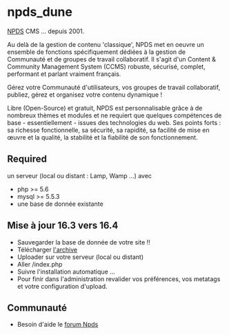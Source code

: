 # npds_dune

[NPDS](http://www.npds.org) CMS ... depuis 2001.

Au delà de la gestion de contenu 'classique', NPDS met en oeuvre un ensemble de fonctions spécifiquement dédiées à la gestion de Communauté et de groupes de travail collaboratif.
Il s'agit d'un Content & Community Management System (CCMS) robuste, sécurisé, complet, performant et parlant vraiment français.

Gérez votre Communauté d'utilisateurs, vos groupes de travail collaboratif, publiez, gérez et organisez
votre contenu dynamique !

Libre (Open-Source) et gratuit, NPDS est personnalisable grâce à de nombreux thèmes et modules et ne requiert que quelques compétences de base - essentiellement - issues des technologies du web. 
Ses points forts : sa richesse fonctionnelle, sa sécurité, sa rapidité, sa facilité de mise en œuvre et la qualité, la stabilité et la fiabilité de son fonctionnement.


## Required  
un serveur (local ou distant : Lamp, Wamp ...) avec
- php >= 5.6  
- mysql >= 5.5.3
- une base de donnée existante 

## Mise à jour 16.3 vers 16.4
- Sauvegarder la base de donnée de votre site !!
- Télécharger [l'archive](https://github.com/npds/npds_dune/releases/latest)
- Uploader sur votre serveur (local ou distant)  
- Aller /index.php
- Suivre l'installation automatique ...
- Pour finir dans l'administration revalider vos préférences, vos metatags et votre configuration d'upload.

## Communauté

- Besoin d'aide le [forum Npds](http://www.npds.org/forum.php)

